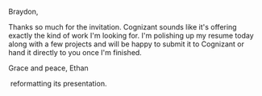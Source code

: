 Braydon,

Thanks so much for the invitation. Cognizant sounds like it's offering exactly the kind of work I'm looking for. I'm polishing up my resume today along with a few projects and will be happy to submit it to Cognizant or hand it directly to you once I'm finished.

Grace and peace,
Ethan

 reformatting its presentation.
